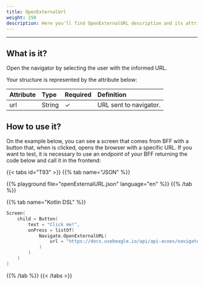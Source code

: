 ```yaml
---
title: OpenExternalUrl
weight: 250
description: Here you'll find OpenExternalURL description and its attribute.
---
```


---

## What is it?

Open the navigator by selecting the user with the informed URL.

Your structure is represented by the attribute below:

| **Attribute** | **Type** | Required | **Definition**         |
| :------------ | :------- | :------- | :--------------------- |
| url           | String   | ✓        | URL sent to navigator. |

## How to use it?

On the example below, you can see a screen that comes from BFF with a button that, when is clicked, opens the browser with a specific URL. If you want to test, it is necessary to use an endpoint of your BFF returning the code below and call it in the frontend:

{{< tabs id="T93" >}}
{{% tab name="JSON" %}}

<!-- json-playground:openExternalURL.json
{
  "_beagleComponent_" : "beagle:screenComponent",
  "child" : {
    "_beagleComponent_" : "beagle:button",
    "text" : "Click me!",
    "onPress" : [ {
      "_beagleAction_" : "beagle:openExternalURL",
      "url" : "http://docs-beta.usebeagle.io/home/api/actions/navigate/openexternalurl/"
    } ]
  }
}
-->

{{% playground file="openExternalURL.json" language="en" %}}
{{% /tab %}}

{{% tab name="Kotlin DSL" %}}

```kotlin
Screen(
    child = Button(
        text = "Click me!",
        onPress = listOf(
            Navigate.OpenExternalURL(
                url = "https://docs.usebeagle.io/api/api-acoes/navigate/openexternalurl"
            )
        )
    )
)
```

{{% /tab %}}
{{< /tabs >}}
